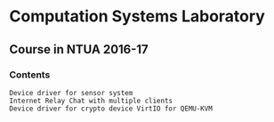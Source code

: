 # Computation Systems Laboratory
## Course in NTUA 2016-17

### Contents
    Device driver for sensor system
    Internet Relay Chat with multiple clients
    Device driver for crypto device VirtIO for QEMU-KVM
    
